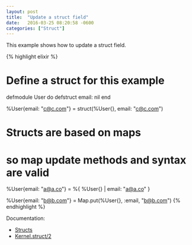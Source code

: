 ```yaml
---
layout: post
title:  "Update a struct field"
date:   2016-03-25 08:20:58 -0600
categories: ["Struct"]
---
```

This example shows how to update a struct field.

{% highlight elixir %}

# Define a struct for this example
defmodule User do
  defstruct email: nil
end

%User{email: "c@c.com"} = struct(%User{}, email: "c@c.com")

# Structs are based on maps
# so map update methods and syntax are valid
%User{email: "a@a.co"} = %{ %User{} | email: "a@a.co" }

%User{email: "b@b.com"} = Map.put(%User{}, :email, "b@b.com")
{% endhighlight %}

Documentation:

- [Structs](http://elixir-lang.org/getting-started/structs.html)
- [Kernel.struct/2](https://hexdocs.pm/elixir/Kernel.html#struct/2)
